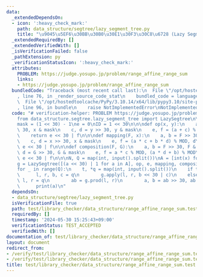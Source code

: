```yaml
---
data:
  _extendedDependsOn:
  - icon: ':heavy_check_mark:'
    path: data_structure/segtree/lazy_segment_tree.py
    title: "\u9045\u5EF6\u30BB\u30B0\u30E1\u30F3\u30C8\u6728 (Lazy Segment Tree)"
  _extendedRequiredBy: []
  _extendedVerifiedWith: []
  _isVerificationFailed: false
  _pathExtension: py
  _verificationStatusIcon: ':heavy_check_mark:'
  attributes:
    PROBLEM: https://judge.yosupo.jp/problem/range_affine_range_sum
    links:
    - https://judge.yosupo.jp/problem/range_affine_range_sum
  bundledCode: "Traceback (most recent call last):\n  File \"/opt/hostedtoolcache/PyPy/3.10.14/x64/lib/pypy3.10/site-packages/onlinejudge_verify/documentation/build.py\"\
    , line 76, in _render_source_code_stat\n    bundled_code = language.bundle(\n\
    \  File \"/opt/hostedtoolcache/PyPy/3.10.14/x64/lib/pypy3.10/site-packages/onlinejudge_verify/languages/python.py\"\
    , line 96, in bundle\n    raise NotImplementedError\nNotImplementedError\n"
  code: "# verification-helper: PROBLEM https://judge.yosupo.jp/problem/range_affine_range_sum\n\
    from data_structure.segtree.lazy_segment_tree import LazySegtree\n\nMOD = 998244353\n\
    mask = (1 << 30) - 1\ne = 0\nID = 1 << 30\n\n\ndef op(x, y):\n    a, b = x >>\
    \ 30, x & mask\n    c, d = y >> 30, y & mask\n    e, f = (a + c) % MOD, b + d\n\
    \    return e << 30 | f\n\n\ndef mapping(F, x):\n    a, b = F >> 30, F & mask\n\
    \    c, d = x >> 30, x & mask\n    e, f = (a * c + b * d) % MOD, d\n    return\
    \ e << 30 | f\n\n\ndef composition(F, G):\n    a, b = F >> 30, F & mask\n    c,\
    \ d = G >> 30, G & mask\n    e, f = a * c % MOD, (a * d + b) % MOD\n    return\
    \ e << 30 | f\n\n\nN, Q = map(int, input().split())\nA = [int(x) for x in input().split()]\n\
    g = LazySegtree([(a << 30) | 1 for a in A], op, e, mapping, composition, ID)\n\
    for _ in range(Q):\n    t, *q = map(int, input().split())\n    if t == 0:\n  \
    \      l, r, b, c = q\n        g.apply(l, r, b << 30 | c)\n    else:\n       \
    \ l, r = q\n        ab = g.prod(l, r)\n        a, b = ab >> 30, ab & mask\n  \
    \      print(a)\n"
  dependsOn:
  - data_structure/segtree/lazy_segment_tree.py
  isVerificationFile: true
  path: test/library_checker/data_structure/range_affine_range_sum.test.py
  requiredBy: []
  timestamp: '2024-05-30 15:25:43+09:00'
  verificationStatus: TEST_ACCEPTED
  verifiedWith: []
documentation_of: test/library_checker/data_structure/range_affine_range_sum.test.py
layout: document
redirect_from:
- /verify/test/library_checker/data_structure/range_affine_range_sum.test.py
- /verify/test/library_checker/data_structure/range_affine_range_sum.test.py.html
title: test/library_checker/data_structure/range_affine_range_sum.test.py
---
```

